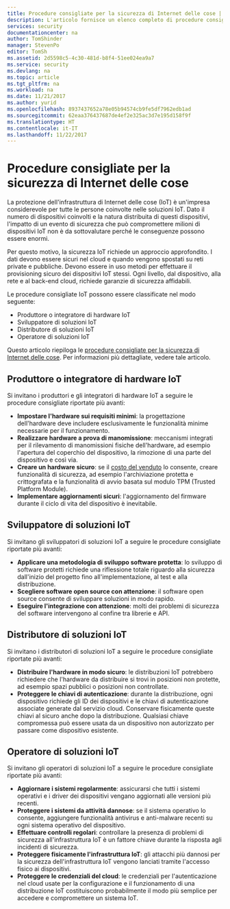 ```yaml
---
title: Procedure consigliate per la sicurezza di Internet delle cose | Documentazione Microsoft
description: L'articolo fornisce un elenco completo di procedure consigliate per la sicurezza di Internet of Things e indicazioni generali.
services: security
documentationcenter: na
author: TomShinder
manager: StevenPo
editor: TomSh
ms.assetid: 2d5598c5-4c30-481d-b8f4-51ee024ea9a7
ms.service: security
ms.devlang: na
ms.topic: article
ms.tgt_pltfrm: na
ms.workload: na
ms.date: 11/21/2017
ms.author: yurid
ms.openlocfilehash: 8937437652a78e05b94574cb9fe5df7962edb1ad
ms.sourcegitcommit: 62eaa376437687de4ef2e325ac3d7e195d158f9f
ms.translationtype: HT
ms.contentlocale: it-IT
ms.lasthandoff: 11/22/2017
---
```

# <a name="internet-of-things-security-best-practices"></a>Procedure consigliate per la sicurezza di Internet delle cose
La protezione dell'infrastruttura di Internet delle cose (IoT) è un'impresa considerevole per tutte le persone coinvolte nelle soluzioni IoT. Dato il numero di dispositivi coinvolti e la natura distribuita di questi dispositivi, l'impatto di un evento di sicurezza che può compromettere milioni di dispositivi IoT non è da sottovalutare perché le conseguenze possono essere enormi.

Per questo motivo, la sicurezza IoT richiede un approccio approfondito. I dati devono essere sicuri nel cloud e quando vengono spostati su reti private e pubbliche. Devono essere in uso metodi per effettuare il provisioning sicuro dei dispositivi IoT stessi. Ogni livello, dal dispositivo, alla rete e al back-end cloud, richiede garanzie di sicurezza affidabili.

Le procedure consigliate IoT possono essere classificate nel modo seguente:

* Produttore o integratore di hardware IoT
* Sviluppatore di soluzioni IoT
* Distributore di soluzioni IoT
* Operatore di soluzioni IoT

Questo articolo riepiloga le [procedure consigliate per la sicurezza di Internet delle cose](../iot-suite/iot-security-best-practices.md). Per informazioni più dettagliate, vedere tale articolo.

## <a name="iot-hardware-manufacturer-or-integrator"></a>Produttore o integratore di hardware IoT
Si invitano i produttori e gli integratori di hardware IoT a seguire le procedure consigliate riportate più avanti:

* **Impostare l'hardware sui requisiti minimi**: la progettazione dell'hardware deve includere esclusivamente le funzionalità minime necessarie per il funzionamento. 
* **Realizzare hardware a prova di manomissione**: meccanismi integrati per il rilevamento di manomissioni fisiche dell'hardware, ad esempio l'apertura del coperchio del dispositivo, la rimozione di una parte del dispositivo e così via. 
* **Creare un hardware sicuro**: se il [costo del venduto](https://en.wikipedia.org/wiki/Cost_of_goods_sold) lo consente, creare funzionalità di sicurezza, ad esempio l'archiviazione protetta e crittografata e la funzionalità di avvio basata sul modulo TPM (Trusted Platform Module).
* **Implementare aggiornamenti sicuri**: l'aggiornamento del firmware durante il ciclo di vita del dispositivo è inevitabile.

## <a name="iot-solution-developer"></a>Sviluppatore di soluzioni IoT
Si invitano gli sviluppatori di soluzioni IoT a seguire le procedure consigliate riportate più avanti:

* **Applicare una metodologia di sviluppo software protetta**: lo sviluppo di software protetti richiede una riflessione totale riguardo alla sicurezza dall'inizio del progetto fino all'implementazione, al test e alla distribuzione.
* **Scegliere software open source con attenzione**: il software open source consente di sviluppare soluzioni in modo rapido.
* **Eseguire l'integrazione con attenzione**: molti dei problemi di sicurezza del software intervengono al confine tra librerie e API. 

## <a name="iot-solution-deployer"></a>Distributore di soluzioni IoT
Si invitano i distributori di soluzioni IoT a seguire le procedure consigliate riportate più avanti:

* **Distribuire l'hardware in modo sicuro**: le distribuzioni IoT potrebbero richiedere che l'hardware da distribuire si trovi in posizioni non protette, ad esempio spazi pubblici o posizioni non controllate.
* **Proteggere le chiavi di autenticazione**: durante la distribuzione, ogni dispositivo richiede gli ID dei dispositivi e le chiavi di autenticazione associate generate dal servizio cloud. Conservare fisicamente queste chiavi al sicuro anche dopo la distribuzione. Qualsiasi chiave compromessa può essere usata da un dispositivo non autorizzato per passare come dispositivo esistente.

## <a name="iot-solution-operator"></a>Operatore di soluzioni IoT
Si invitano gli operatori di soluzioni IoT a seguire le procedure consigliate riportate più avanti:

* **Aggiornare i sistemi regolarmente**: assicurarsi che tutti i sistemi operativi e i driver dei dispositivi vengano aggiornati alle versioni più recenti. 
* **Proteggere i sistemi da attività dannose**: se il sistema operativo lo consente, aggiungere funzionalità antivirus e anti-malware recenti su ogni sistema operativo del dispositivo. 
* **Effettuare controlli regolari**: controllare la presenza di problemi di sicurezza all'infrastruttura IoT è un fattore chiave durante la risposta agli incidenti di sicurezza.
* **Proteggere fisicamente l'infrastruttura IoT**: gli attacchi più dannosi per la sicurezza dell'infrastruttura IoT vengono lanciati tramite l'accesso fisico ai dispositivi.
* **Proteggere le credenziali del cloud**: le credenziali per l'autenticazione nel cloud usate per la configurazione e il funzionamento di una distribuzione IoT costituiscono probabilmente il modo più semplice per accedere e compromettere un sistema IoT. 

